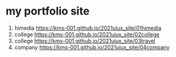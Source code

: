 # my portfolio site
1. himedia https://kms-001.github.io/2021uiux_site/01himedia
1. college https://kms-001.github.io/2021uiux_site/02college
1. college https://kms-001.github.io/2021uiux_site/03travel
1. company https://kms-001.github.io/2021uiux_site/04company
